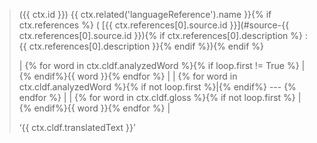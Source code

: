 <blockquote>
({{ ctx.id }}) {{ ctx.related('languageReference').name }}{% if ctx.references %}
 ( [{{ ctx.references[0].source.id }}](#source-{{ ctx.references[0].source.id }}){% if ctx.references[0].description %}
: {{ ctx.references[0].description }}{% endif %}){% endif %}


| {% for word in ctx.cldf.analyzedWord %}{% if loop.first != True %} | {% endif%}{{ word }}{% endfor %} |
| {% for word in ctx.cldf.analyzedWord %}{% if not loop.first %}|{% endif%} --- {% endfor %} |
| {% for word in ctx.cldf.gloss %}{% if not loop.first %} | {% endif%}{{ word }}{% endfor %} |


‘{{ ctx.cldf.translatedText }}’
</blockquote>
